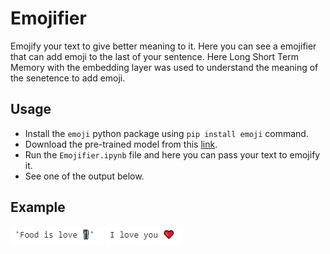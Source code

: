 # Emojifier
Emojify your text to give better meaning to it. Here you can see a emojifier that can add emoji to the last of your sentence. 
Here Long Short Term Memory with the embedding layer was used to understand the meaning of the senetence to add emoji. 
## Usage
- Install the ````emoji```` python package using ````pip install emoji```` command.
- Download the pre-trained model from this [link](https://drive.google.com/open?id=1-DN6aZ86_4zb041PDfTY1plmlIWqp7ic). 
- Run the ````Emojifier.ipynb```` file and here you can pass your text to emojify it.
- See one of the output below. 
## Example
![Example_1](https://github.com/Mushahid2521/Emojifier/blob/master/Food_is_love.PNG) ![Example_2](https://github.com/Mushahid2521/Emojifier/blob/master/I_love_you.PNG)
